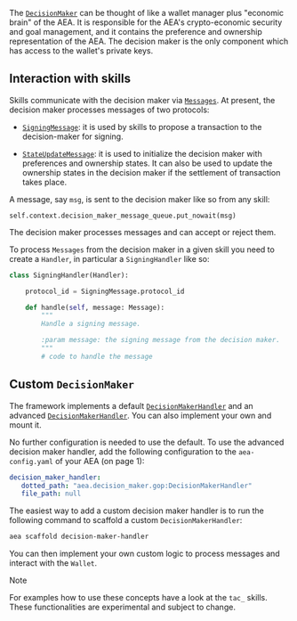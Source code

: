 The <a href="../api/decision_maker/base#decisionmaker-objects">`DecisionMaker`</a> can be thought of like a wallet manager plus "economic brain" of the AEA. It is responsible for the AEA's crypto-economic security and goal management, and it contains the preference and ownership representation of the AEA. The decision maker is the only component which has access to the wallet's private keys.

## Interaction with skills

Skills communicate with the decision maker via <a href="../api/protocols/base#message-objects">`Messages`</a>. At present, the decision maker processes messages of two protocols:

- <a href="../api/protocols/signing/message#signingmessage-objects">`SigningMessage`</a>: it is used by skills to propose a transaction to the decision-maker for signing.

- <a href="../api/protocols/state_update/message#stateupdatemessage-objects">`StateUpdateMessage`</a>: it is used to initialize the decision maker with preferences and ownership states. It can also be used to update the ownership states in the decision maker if the settlement of transaction takes place.

A message, say `msg`, is sent to the decision maker like so from any skill:
```
self.context.decision_maker_message_queue.put_nowait(msg)
```

The decision maker processes messages and can accept or reject them.

To process `Messages` from the decision maker in a given skill you need to create a `Handler`, in particular a `SigningHandler` like so:

``` python
class SigningHandler(Handler):

	protocol_id = SigningMessage.protocol_id

	def handle(self, message: Message):
		"""
		Handle a signing message.

		:param message: the signing message from the decision maker.
		"""
		# code to handle the message
```

## Custom `DecisionMaker`

The framework implements a default <a href="../api/decision_maker/default#decisionmakerhandler-objects">`DecisionMakerHandler`</a> and an advanced <a href="../api/decision_maker/gop#decisionmakerhandler-objects">`DecisionMakerHandler`</a>. You can also implement your own and mount it.

No further configuration is needed to use the default. To use the advanced decision maker handler, add the following configuration to the `aea-config.yaml` of your AEA (on page 1):

``` yaml
decision_maker_handler:
   dotted_path: "aea.decision_maker.gop:DecisionMakerHandler"
   file_path: null
```

The easiest way to add a custom decision maker handler is to run the following command to scaffold a custom `DecisionMakerHandler`:

``` bash
aea scaffold decision-maker-handler
```

You can then implement your own custom logic to process messages and interact with the `Wallet`. 

<div class="admonition note">
  <p class="admonition-title">Note</p>
  <p>For examples how to use these concepts have a look at the <code>tac_</code> skills. These functionalities are experimental and subject to change.
</p>
</div>
